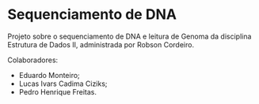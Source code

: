 # Sequenciamento de DNA

Projeto sobre o sequenciamento de DNA e leitura de Genoma da disciplina Estrutura de Dados II, administrada por Robson Cordeiro.

Colaboradores:
* Eduardo Monteiro;
* Lucas Ivars Cadima Ciziks;
* Pedro Henrique Freitas.
